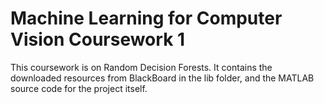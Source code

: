 # Machine Learning for Computer Vision Coursework 1

This coursework is on Random Decision Forests. It contains the downloaded
resources from BlackBoard in the lib folder, and the MATLAB source code for
the project itself.
